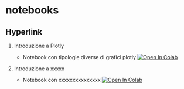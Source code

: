 # notebooks

## Hyperlink 

1. Introduzione a Plotly
    * Notebook con tipologie diverse di grafici plotly [![Open In Colab](https://colab.research.google.com/assets/colab-badge.svg)](https://colab.research.google.com/github/Frenz86/notebooks/blob/master/colab/plotly.ipynb)


2. Introduzione a xxxxx
    * Notebook con xxxxxxxxxxxxxxx [![Open In Colab](https://colab.research.google.com/assets/colab-badge.svg)](https://colab.research.google.com/github/Frenz86/notebooks/blob/master/colab/xxxxxxxxxx.ipynb)


